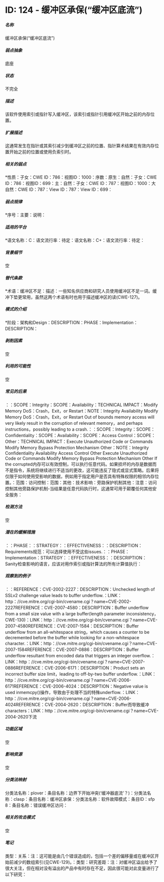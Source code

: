 # ID: 124 - 缓冲区承保(“缓冲区底流”)
<h5>名称</h5>缓冲区承保(“缓冲区底流”)
<h5>弱点抽象</h5>底座
<h5>状态</h5>不完全
<h5>描述</h5>该软件使用索引或指针写入缓冲区，该索引或指针引用缓冲区开始之前的内存位置。
<h5>扩展描述</h5>这通常发生在指针或其索引减少到缓冲区之前的位置、指针算术结果在有效内存位置开始之前的位置或使用负索引时。
<h5>相关的弱点</h5>*性质：子女：CWE ID：786：视图ID：1000：序数：原生：自然：子女：CWE ID：786：视图ID：699：主：自然：子女：CWE ID：787：视图ID：1000：大自然：CWE ID：787：View ID：787：View ID：699：
<h5>弱点规律</h5>*序号：主要：说明：
<h5>适用的平台</h5>*语文名称：C：语文流行率：待定：语文名称：C+：语文流行率：待定：
<h5>背景细节</h5>空
<h5>替代条款</h5>*术语：缓冲区不足：描述：一些知名供应商和研究人员使用缓冲区不足一词。缓冲下垫更常用，虽然这两个术语有时也用于描述缓冲区的读(CWE-127)。
<h5>模式的介绍</h5>*阶段：架构和Design：DESCRIPTION：PHASE：Implementation：DESCRIPTION：
<h5>剥削因素</h5>空
<h5>利用的可能性</h5>空
<h5>常见的后果</h5>：：SCOPE：Integrity：SCOPE：Availability：TECHNICAL IMPACT：Modify Memory DoS：Crash，Exit，or Restart：NOTE：Integrity Availability Modify Memory DoS：Crash，Exit，or Restart Out of bounds memory access will very likely result in the corruption of relevant memory，and perhaps instructions，possibly leading to a crash.：：SCOPE：Integrity：SCOPE：Confidentiality：SCOPE：Availability：SCOPE：Access Control：SCOPE：Other：TECHNICAL IMPACT：Execute Unauthorized Code or Commands Modify Memory Bypass Protection Mechanism Other：NOTE：Integrity Confidentiality Availability Access Control Other Execute Unauthorized Code or Commands Modify Memory Bypass Protection Mechanism Other If the corrupted内存可以有效控制，可以执行任意代码。如果损坏的内存是数据而不是指令，系统将继续进行不适当的更改，这可能违反了隐式或显式策略。后果将仅限于如何使用受影响的数据，例如用于指定用户是否具有特殊权限的相邻内存位置。：范围：访问控制：范围：其他：技术影响：旁路保护机制其他：注意：访问控制其他旁路保护机制-当结果是任意代码执行时，这通常可用于颠覆任何其他安全服务：
<h5>检测方法</h5>空
<h5>潜在的缓解措施</h5>：：PHASE：：STRATEGY：：EFFECTIVENESS：：DESCRIPTION：Requirements规范：可以选择使用不受这些issues.：：PHASE：Implementation：STRATEGY：：EFFECTIVENESS：：DESCRIPTION：Sanity检查影响的语言，应该对用作索引或指针算法的所有计算值执行：
<h5>观察到的例子</h5>：：REFERENCE：CVE-2002-2227：DESCRIPTION：Unchecked length of SSLv2 challenge value leads to buffer underflow.：LINK：http：//cve.mitre.org/cgi-bin/cvename.cgi？name=CVE-2002-2227REFERENCE：CVE-2007-4580：DESCRIPTION：Buffer underflow from a small size value with a large buffer(length parameter inconsistency，CWE-130)：LINK：http：//cve.mitre.org/cgi-bin/cvename.cgi？name=CVE-2007-4580REFERENCE：CVE-2007-1584：DESCRIPTION：Buffer underflow from an all-whitespace string，which causes a counter to be decremented before the buffer while looking for a non-whitespace character.：LINK：http：//cve.mitre.org/cgi-bin/cvename.cgi？name=CVE-2007-1584REFERENCE：CVE-2007-0886：DESCRIPTION：Buffer underflow resultant from encoded data that triggers an integer overflow.：LINK：http：//cve.mitre.org/cgi-bin/cvename.cgi？name=CVE-2007-0886REFERENCE：CVE-2006-6171：DESCRIPTION：Product sets an incorrect buffer size limit，leading to off-by-two buffer underflow.：LINK：http：//cve.mitre.org/cgi-bin/cvename.cgi？name=CVE-2006-6171REFERENCE：CVE-2006-4024：DESCRIPTION：Negative value is used inmemcpy()操作，导致由于处理不当的特殊underflow.：LINK：http：//cve.mitre.org/cgi-bin/cvename.cgi？name=CVE-2006-4024REFERENCE：CVE-2004-2620：DESCRIPTION：Buffer而导致缓冲characters：LINK：http：//cve.mitre.org/cgi-bin/cvename.cgi？name=CVE-2004-2620下流
<h5>功能区域</h5>空
<h5>影响资源</h5>空
<h5>分类法映射</h5>分类法名称：plover：条目名称：边界下开始冲突(‘缓冲器底流’？)：分类法名称：clasp：条目名称：缓冲区承保：分类法名称：软件故障模式：条目ID：sfp 8：条目名称：错误缓冲区访问：
<h5>相关的攻击模式</h5>空
<h5>笔记</h5>类型：关系：注：这可能是由几个错误造成的，包括一个差的偏移量或在缓冲区开始前减少的数组索引(见CWE-129)。：类型：研究差距：注：对缓冲区溢出给予了很大关注，但在相对没有溢出的产品中有时存在不足，因此很可能对此变量进行了以下研究：

